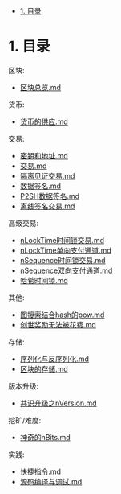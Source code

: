 <!-- TOC -->

- [1. 目录](#1-目录)

<!-- /TOC -->


<a id="markdown-1-目录" name="1-目录"></a>
# 1. 目录

区块:
* [区块总览.md](./release-区块总览.md)

货币:
* [货币的供应.md](./release-货币的供应.md)

交易:
* [密钥和地址.md](./release-密钥和地址.md)
* [交易.md](./release-交易.md)
* [隔离见证交易.md](./release-隔离见证交易.md)
* [数据签名.md](./release-数据签名.md)
* [P2SH数据签名.md](./release-P2SH数据签名.md)
* [离线签名交易.md](./release-离线签名交易.md)

高级交易:
* [nLockTime时间锁交易.md](./release-nLockTime时间锁交易.md)
* [nLockTime单向支付通道.md](./release-nLockTime单向支付通道.md)
* [nSequence时间锁交易.md](./release-nSequence时间锁交易.md)
* [nSequence双向支付通道.md](./release-nSequence双向支付通道.md)
* [哈希时间锁.md](./release-哈希时间锁.md)

其他:
* [图搜索结合hash的pow.md](./release-图搜索结合hash的pow.md)
* [创世奖励无法被花费.md](./release-创世奖励无法被花费.md)

存储:
* [序列化与反序列化.md](./release-序列化与反序列化.md)
* [区块的存储.md](./release-区块的存储.md)

版本升级:
* [共识升级之nVersion.md](./release-共识升级之nVersion.md)

挖矿/难度:
* [神奇的nBits.md](./release-神奇的nBits.md)

实践:
* [快捷指令.md](./release-快捷指令.md)
* [源码编译与调试.md](./release-源码编译与调试.md)
